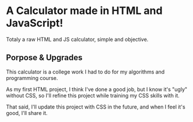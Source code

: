 # A Calculator made in HTML and JavaScript!
Totaly a raw HTML and JS calculator, simple and objective.

## Porpose & Upgrades
This calculator is a college work I had to do for my algorithms and programming course.

As my first HTML project, I think I've done a good job, but I know it's "ugly" without CSS, so I'll refine this project while training my CSS skills with it.

That said, I'll update this project with CSS in the future, and when I feel it's good, I'll share it.
